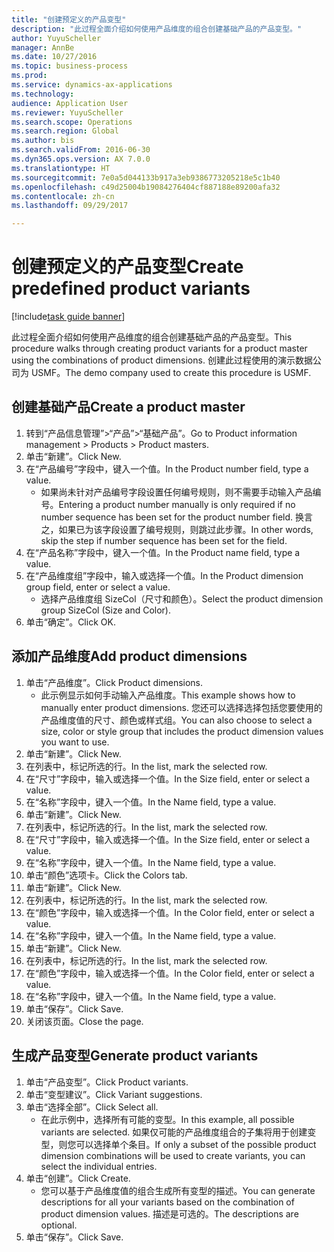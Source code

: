 ```yaml
--- 
title: "创建预定义的产品变型"
description: "此过程全面介绍如何使用产品维度的组合创建基础产品的产品变型。"
author: YuyuScheller
manager: AnnBe
ms.date: 10/27/2016
ms.topic: business-process
ms.prod: 
ms.service: dynamics-ax-applications
ms.technology: 
audience: Application User
ms.reviewer: YuyuScheller
ms.search.scope: Operations
ms.search.region: Global
ms.author: bis
ms.search.validFrom: 2016-06-30
ms.dyn365.ops.version: AX 7.0.0
ms.translationtype: HT
ms.sourcegitcommit: 7e0a5d044133b917a3eb9386773205218e5c1b40
ms.openlocfilehash: c49d25004b19084276404cf887188e89200afa32
ms.contentlocale: zh-cn
ms.lasthandoff: 09/29/2017

---
```

# <a name="create-predefined-product-variants"></a><span data-ttu-id="447dd-103">创建预定义的产品变型</span><span class="sxs-lookup"><span data-stu-id="447dd-103">Create predefined product variants</span></span>

[!include[task guide banner](../../includes/task-guide-banner.md)]

<span data-ttu-id="447dd-104">此过程全面介绍如何使用产品维度的组合创建基础产品的产品变型。</span><span class="sxs-lookup"><span data-stu-id="447dd-104">This procedure walks through creating product variants for a product master using the combinations of product dimensions.</span></span> <span data-ttu-id="447dd-105">创建此过程使用的演示数据公司为 USMF。</span><span class="sxs-lookup"><span data-stu-id="447dd-105">The demo company used to create this procedure is USMF.</span></span>


## <a name="create-a-product-master"></a><span data-ttu-id="447dd-106">创建基础产品</span><span class="sxs-lookup"><span data-stu-id="447dd-106">Create a product master</span></span>
1. <span data-ttu-id="447dd-107">转到“产品信息管理”>“产品”>“基础产品”。</span><span class="sxs-lookup"><span data-stu-id="447dd-107">Go to Product information management > Products > Product masters.</span></span>
2. <span data-ttu-id="447dd-108">单击“新建”。</span><span class="sxs-lookup"><span data-stu-id="447dd-108">Click New.</span></span>
3. <span data-ttu-id="447dd-109">在“产品编号”字段中，键入一个值。</span><span class="sxs-lookup"><span data-stu-id="447dd-109">In the Product number field, type a value.</span></span>
    * <span data-ttu-id="447dd-110">如果尚未针对产品编号字段设置任何编号规则，则不需要手动输入产品编号。</span><span class="sxs-lookup"><span data-stu-id="447dd-110">Entering a product number manually is only required if no number sequence has been set for the product number field.</span></span> <span data-ttu-id="447dd-111">换言之，如果已为该字段设置了编号规则，则跳过此步骤。</span><span class="sxs-lookup"><span data-stu-id="447dd-111">In other words, skip the step if number sequence has been set for the field.</span></span>  
4. <span data-ttu-id="447dd-112">在“产品名称”字段中，键入一个值。</span><span class="sxs-lookup"><span data-stu-id="447dd-112">In the Product name field, type a value.</span></span>
5. <span data-ttu-id="447dd-113">在“产品维度组”字段中，输入或选择一个值。</span><span class="sxs-lookup"><span data-stu-id="447dd-113">In the Product dimension group field, enter or select a value.</span></span>
    * <span data-ttu-id="447dd-114">选择产品维度组 SizeCol（尺寸和颜色）。</span><span class="sxs-lookup"><span data-stu-id="447dd-114">Select the product dimension group SizeCol (Size and Color).</span></span>  
6. <span data-ttu-id="447dd-115">单击“确定”。</span><span class="sxs-lookup"><span data-stu-id="447dd-115">Click OK.</span></span>

## <a name="add-product-dimensions"></a><span data-ttu-id="447dd-116">添加产品维度</span><span class="sxs-lookup"><span data-stu-id="447dd-116">Add product dimensions</span></span>
1. <span data-ttu-id="447dd-117">单击“产品维度”。</span><span class="sxs-lookup"><span data-stu-id="447dd-117">Click Product dimensions.</span></span>
    * <span data-ttu-id="447dd-118">此示例显示如何手动输入产品维度。</span><span class="sxs-lookup"><span data-stu-id="447dd-118">This example shows how to manually enter product dimensions.</span></span> <span data-ttu-id="447dd-119">您还可以选择选择包括您要使用的产品维度值的尺寸、颜色或样式组。</span><span class="sxs-lookup"><span data-stu-id="447dd-119">You can also choose to select a size, color or style group that includes the product dimension values you want to use.</span></span>  
2. <span data-ttu-id="447dd-120">单击“新建”。</span><span class="sxs-lookup"><span data-stu-id="447dd-120">Click New.</span></span>
3. <span data-ttu-id="447dd-121">在列表中，标记所选的行。</span><span class="sxs-lookup"><span data-stu-id="447dd-121">In the list, mark the selected row.</span></span>
4. <span data-ttu-id="447dd-122">在“尺寸”字段中，输入或选择一个值。</span><span class="sxs-lookup"><span data-stu-id="447dd-122">In the Size field, enter or select a value.</span></span>
5. <span data-ttu-id="447dd-123">在“名称”字段中，键入一个值。</span><span class="sxs-lookup"><span data-stu-id="447dd-123">In the Name field, type a value.</span></span>
6. <span data-ttu-id="447dd-124">单击“新建”。</span><span class="sxs-lookup"><span data-stu-id="447dd-124">Click New.</span></span>
7. <span data-ttu-id="447dd-125">在列表中，标记所选的行。</span><span class="sxs-lookup"><span data-stu-id="447dd-125">In the list, mark the selected row.</span></span>
8. <span data-ttu-id="447dd-126">在“尺寸”字段中，输入或选择一个值。</span><span class="sxs-lookup"><span data-stu-id="447dd-126">In the Size field, enter or select a value.</span></span>
9. <span data-ttu-id="447dd-127">在“名称”字段中，键入一个值。</span><span class="sxs-lookup"><span data-stu-id="447dd-127">In the Name field, type a value.</span></span>
10. <span data-ttu-id="447dd-128">单击“颜色”选项卡。</span><span class="sxs-lookup"><span data-stu-id="447dd-128">Click the Colors tab.</span></span>
11. <span data-ttu-id="447dd-129">单击“新建”。</span><span class="sxs-lookup"><span data-stu-id="447dd-129">Click New.</span></span>
12. <span data-ttu-id="447dd-130">在列表中，标记所选的行。</span><span class="sxs-lookup"><span data-stu-id="447dd-130">In the list, mark the selected row.</span></span>
13. <span data-ttu-id="447dd-131">在“颜色”字段中，输入或选择一个值。</span><span class="sxs-lookup"><span data-stu-id="447dd-131">In the Color field, enter or select a value.</span></span>
14. <span data-ttu-id="447dd-132">在“名称”字段中，键入一个值。</span><span class="sxs-lookup"><span data-stu-id="447dd-132">In the Name field, type a value.</span></span>
15. <span data-ttu-id="447dd-133">单击“新建”。</span><span class="sxs-lookup"><span data-stu-id="447dd-133">Click New.</span></span>
16. <span data-ttu-id="447dd-134">在列表中，标记所选的行。</span><span class="sxs-lookup"><span data-stu-id="447dd-134">In the list, mark the selected row.</span></span>
17. <span data-ttu-id="447dd-135">在“颜色”字段中，输入或选择一个值。</span><span class="sxs-lookup"><span data-stu-id="447dd-135">In the Color field, enter or select a value.</span></span>
18. <span data-ttu-id="447dd-136">在“名称”字段中，键入一个值。</span><span class="sxs-lookup"><span data-stu-id="447dd-136">In the Name field, type a value.</span></span>
19. <span data-ttu-id="447dd-137">单击“保存”。</span><span class="sxs-lookup"><span data-stu-id="447dd-137">Click Save.</span></span>
20. <span data-ttu-id="447dd-138">关闭该页面。</span><span class="sxs-lookup"><span data-stu-id="447dd-138">Close the page.</span></span>

## <a name="generate-product-variants"></a><span data-ttu-id="447dd-139">生成产品变型</span><span class="sxs-lookup"><span data-stu-id="447dd-139">Generate product variants</span></span>
1. <span data-ttu-id="447dd-140">单击“产品变型”。</span><span class="sxs-lookup"><span data-stu-id="447dd-140">Click Product variants.</span></span>
2. <span data-ttu-id="447dd-141">单击“变型建议”。</span><span class="sxs-lookup"><span data-stu-id="447dd-141">Click Variant suggestions.</span></span>
3. <span data-ttu-id="447dd-142">单击“选择全部”。</span><span class="sxs-lookup"><span data-stu-id="447dd-142">Click Select all.</span></span>
    * <span data-ttu-id="447dd-143">在此示例中，选择所有可能的变型。</span><span class="sxs-lookup"><span data-stu-id="447dd-143">In this example, all possible variants are selected.</span></span> <span data-ttu-id="447dd-144">如果仅可能的产品维度组合的子集将用于创建变型，则您可以选择单个条目。</span><span class="sxs-lookup"><span data-stu-id="447dd-144">If only a subset of the possible product dimension combinations will be used to create variants, you can select the individual entries.</span></span>  
4. <span data-ttu-id="447dd-145">单击“创建”。</span><span class="sxs-lookup"><span data-stu-id="447dd-145">Click Create.</span></span>
    * <span data-ttu-id="447dd-146">您可以基于产品维度值的组合生成所有变型的描述。</span><span class="sxs-lookup"><span data-stu-id="447dd-146">You can generate descriptions for all your variants based on the combination of product dimension values.</span></span> <span data-ttu-id="447dd-147">描述是可选的。</span><span class="sxs-lookup"><span data-stu-id="447dd-147">The descriptions are optional.</span></span>  
5. <span data-ttu-id="447dd-148">单击“保存”。</span><span class="sxs-lookup"><span data-stu-id="447dd-148">Click Save.</span></span>


